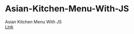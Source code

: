 # Asian-Kitchen-Menu-With-JS
Asian Kitchen Menu With JS 
<br>
[Link](https://byrayhana.github.io/Asian-Kitchen-Menu-With-JS/)
